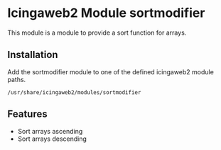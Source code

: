# Icingaweb2 Module sortmodifier

This module is a module to provide a sort function for arrays. 

## Installation
Add the sortmodifier module to one of the defined icingaweb2 module paths.

`/usr/share/icingaweb2/modules/sortmodifier`

## Features 

* Sort arrays ascending
* Sort arrays descending


